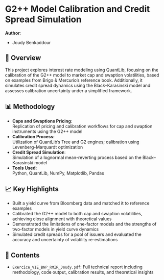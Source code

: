 # G2++ Model Calibration and Credit Spread Simulation

**Author**:  
- Joudy Benkaddour  

## 📝 Overview

This project explores interest rate modeling using QuantLib, focusing on the calibration of the G2++ model to market cap and swaption volatilities, based on examples from Brigo & Mercurio’s reference book. Additionally, it simulates credit spread dynamics using the Black–Karasinski model and assesses calibration uncertainty under a simplified framework.

## 📊 Methodology

- **Caps and Swaptions Pricing**:  
  Replication of pricing and calibration workflows for cap and swaption instruments using the G2++ model  
- **Calibration Process**:  
  Utilization of QuantLib’s Tree and G2 engines; calibration using Levenberg-Marquardt optimization  
- **Credit Spread Simulation**:  
  Simulation of a lognormal mean-reverting process based on the Black–Karasinski model  
- **Tools Used**:  
  Python, QuantLib, NumPy, Matplotlib, Pandas  

## 📈 Key Highlights

- Built a yield curve from Bloomberg data and matched it to reference examples  
- Calibrated the G2++ model to both cap and swaption volatilities, achieving close alignment with theoretical values  
- Demonstrated the limitations of one-factor models and the strengths of two-factor models in yield curve dynamics  
- Simulated credit spreads for a pool of issuers and evaluated the accuracy and uncertainty of volatility re-estimations  

## 📂 Contents

- `Exercice_VIE_BNP_RMIR_Joudy.pdf`: Full technical report including methodology, code output, calibration results, and theoretical insights
